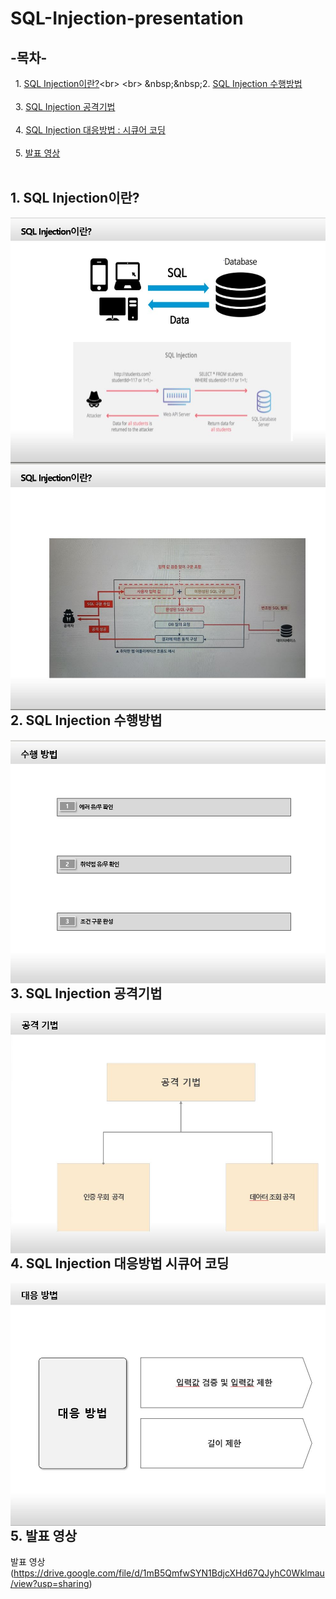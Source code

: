# SQL-Injection-presentation

## -목차-
&nbsp;&nbsp;1.  [SQL Injection이란?](https://github.com/diqksrk/SQL-Injection-presentation#1-SQL-Injection이란?)<br>
<br>
&nbsp;&nbsp;2.  [SQL Injection 수행방법](https://github.com/diqksrk/SQL-Injection-presentation#2-SQL-Injection-수행방법)<br>
<br>
&nbsp;&nbsp;3.  [SQL Injection 공격기법](https://github.com/diqksrk/SQL-Injection-presentation#3-SQL-Injection-공격기법)<br>
<br>
&nbsp;&nbsp;4.  [SQL Injection 대응방법 : 시큐어 코딩](https://github.com/diqksrk/SQL-Injection-presentation#4-SQL-Injection-대응방법-시큐어-코딩)<br>
<br>
&nbsp;&nbsp;5.  [발표 영상](https://github.com/diqksrk/SQL-Injection-presentation#5-발표-영상)<br>
<br>
## 1. SQL Injection이란?
<p align="center">
<img src="sqlInjection1.JPG" style="float:left;" alt="img1">
<img src="sqlInjection2.JPG" style="float:left;" alt="img1">
<p/>

## 2. SQL Injection 수행방법
<p align="center">
<img src="sqlInjection3.JPG" style="float:left;" alt="img1">
<p/>


## 3. SQL Injection 공격기법
<p align="center">
<img src="sqlInjection4.JPG" style="float:left;" alt="img1">
<p/>
  
## 4. SQL Injection 대응방법 시큐어 코딩
<p align="center">
<img src="sqlInjection5.JPG" style="float:left;" alt="img1">
<p/>

## 5. 발표 영상
발표 영상(https://drive.google.com/file/d/1mB5QmfwSYN1BdjcXHd67QJyhC0Wklmau/view?usp=sharing)
